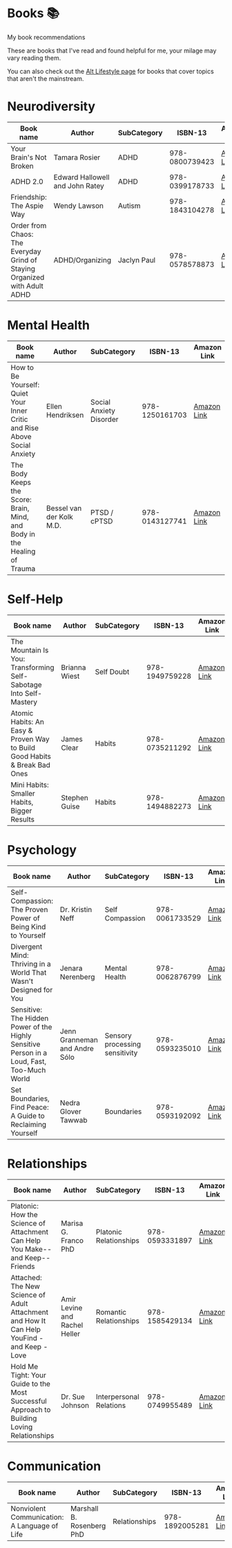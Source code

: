 # Books :books:
My book recommendations

These are books that I've read and found helpful for me, your milage may vary reading them.

You can also check out the [Alt Lifestyle page][Alt_Lifestyle Ref] for books that cover topics that aren't the mainstream.

# Neurodiversity
| Book name | Author | SubCategory | ISBN-13 | Amazon Link | Have Read? |
| ------------- | ------------- | ------------- | ------------- | ------------- | ------------- |
| Your Brain's Not Broken | Tamara Rosier | ADHD | 978-0800739423 | [Amazon Link](https://www.amazon.com/dp/0800739426) | Yes |
| ADHD 2.0 | Edward Hallowell and John Ratey | ADHD | 978-0399178733 | [Amazon Link](https://www.amazon.com/dp/0399178732) | Yes |
| Friendship: The Aspie Way | Wendy Lawson | Autism | 978-1843104278 | [Amazon Link](https://www.amazon.com/dp/184310427X) | Yes |
| Order from Chaos: The Everyday Grind of Staying Organized with Adult ADHD | ADHD/Organizing | Jaclyn Paul | 978-0578578873 | [Amazon Link](https://www.amazon.com/dp/0578578875) | Yes |

# Mental Health
| Book name | Author | SubCategory | ISBN-13 | Amazon Link | Have Read? |
| ------------- | ------------- | ------------- | ------------- | ------------- | ------------- |
| How to Be Yourself: Quiet Your Inner Critic and Rise Above Social Anxiety | Ellen Hendriksen | Social Anxiety Disorder | 978-1250161703 | [Amazon Link](https://www.amazon.com/dp/1250161703) | Yes |
| The Body Keeps the Score: Brain, Mind, and Body in the Healing of Trauma | Bessel van der Kolk M.D. | PTSD / cPTSD | 978-0143127741 | [Amazon Link](https://www.amazon.com/dp/0143127748) | Yes |

# Self-Help
| Book name | Author | SubCategory | ISBN-13 | Amazon Link | Have Read? |
| ------------- | ------------- | ------------- | ------------- | ------------- | ------------- |
| The Mountain Is You: Transforming Self-Sabotage Into Self-Mastery | Brianna Wiest | Self Doubt | 978-1949759228 | [Amazon Link](https://www.amazon.com/dp/1949759229) | Yes |
| Atomic Habits: An Easy & Proven Way to Build Good Habits & Break Bad Ones | James Clear  | Habits | 978-0735211292 | [Amazon Link](https://www.amazon.com/dp/0735211299) | Yes |
| Mini Habits: Smaller Habits, Bigger Results | Stephen Guise | Habits | 978-1494882273 | [Amazon Link](https://www.amazon.com/dp/1494882272) | Yes |

# Psychology
| Book name | Author | SubCategory | ISBN-13 | Amazon Link | Have Read? |
| ------------- | ------------- | ------------- | ------------- | ------------- | ------------- |
| Self-Compassion: The Proven Power of Being Kind to Yourself | Dr. Kristin Neff | Self Compassion | 978-0061733529 | [Amazon Link](https://www.amazon.com/dp/0061733520) | Yes |
| Divergent Mind: Thriving in a World That Wasn't Designed for You | Jenara Nerenberg | Mental Health | 978-0062876799 | [Amazon Link](https://www.amazon.com/dp/0062876805) | Yes |
| Sensitive: The Hidden Power of the Highly Sensitive Person in a Loud, Fast, Too-Much World  | Jenn Granneman and Andre Sólo | Sensory processing sensitivity | 978-0593235010 | [Amazon Link](https://www.amazon.com/dp/0593235010) | Yes |
| Set Boundaries, Find Peace: A Guide to Reclaiming Yourself | Nedra Glover Tawwab | Boundaries | 978-0593192092 | [Amazon Link](https://www.amazon.com/Set-Boundaries-Find-Peace-Reclaiming/dp/0593192095) | Yes |

# Relationships
| Book name | Author | SubCategory | ISBN-13 | Amazon Link | Have Read? |
| ------------- | ------------- | ------------- | ------------- | ------------- | ------------- |
| Platonic: How the Science of Attachment Can Help You Make--and Keep--Friends | Marisa G. Franco PhD | Platonic Relationships | 978-0593331897 | [Amazon Link](https://www.amazon.com/dp/0593331893) | Yes |
| Attached: The New Science of Adult Attachment and How It Can Help YouFind - and Keep - Love | Amir Levine and Rachel Heller | Romantic Relationships | 978-1585429134 | [Amazon Link](https://www.amazon.com/dp/1585429139) | Yes |
| Hold Me Tight: Your Guide to the Most Successful Approach to Building Loving Relationships | Dr. Sue Johnson | Interpersonal Relations | 978-0749955489 | [Amazon Link](https://www.amazon.com/dp/0749955481) | Yes |

# Communication
| Book name | Author | SubCategory | ISBN-13 | Amazon Link | Have Read? |
| --------- | ------ | ----------- | ------- | ----------- | ---------- |
| Nonviolent Communication: A Language of Life | Marshall B. Rosenberg PhD | Relationships | 978-1892005281 | [Amazon Link](https://www.amazon.com/dp/189200528X) | Yes |


<!--
Template for a new category:
# Category
| Book name | Author | SubCategory | ISBN-13 | Amazon Link | Have Read? |
| ------------- | ------------- | ------------- | ------------- | ------------- | ------------- |
|  |  |  | 978- | [Amazon Link]() | Yes |

Template for adding a book:
|  |  |  | 978- | [Amazon Link]() | Yes |
-->

<!-- Links -->
[Alt_Lifestyle Ref]: ./alt_lifestyle.md

